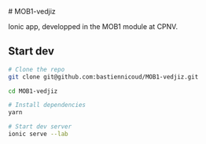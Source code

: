 # MOB1-vedjiz

Ionic app, developped in the MOB1 module at CPNV.

## Start dev

```sh
# Clone the repo
git clone git@github.com:bastiennicoud/MOB1-vedjiz.git

cd MOB1-vedjiz

# Install dependencies
yarn

# Start dev server
ionic serve --lab
```